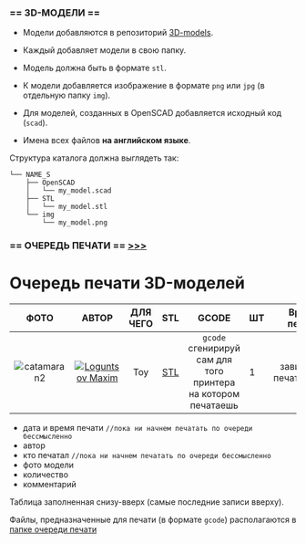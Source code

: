 ### == 3D-МОДЕЛИ ==

 - Модели добавляются в репозиторий [3D-models](https://github.com/soda-io/3D-models).

 - Каждый добавляет модели в свою папку. 

 - Модель должна быть в формате `stl`.

 - К модели добавляется изображение в формате `png` или `jpg` (в отдельную папку `img`).

 - Для моделей, созданных в OpenSCAD добавляется исходный код (`scad`).

 - Имена всех файлов **на английском языке**.

Структура каталога должна выглядеть так:

```
└── NAME_S
    ├── OpenSCAD
    │   └── my_model.scad
    ├── STL
    │   └── my_model.stl
    └── img
        └── my_model.png
```

### == ОЧЕРЕДЬ ПЕЧАТИ == [>>>](https://github.com/soda-io/3D-models/tree/master/QUEUE)

# Очередь печати 3D-моделей

| ФОТО | АВТОР | ДЛЯ ЧЕГО | STL | GCODE | ШТ | Время печати |ПРОГРЕСС|
|:-----:|:-------:|:---------:|:-----:|:---:|:-----------------|:-----:|:-----:|
|![catamaran2](https://cloud.githubusercontent.com/assets/3838734/3906596/7c8cc962-22f4-11e4-9502-1ec44198ad47.png)| [![Loguntsov Maxim](https://avatars3.githubusercontent.com/u/3838734?v=2&s=460)](https://github.com/MaximLoguncov)       | Toy |[STL](https://github.com/soda-io/3D-models/tree/master/Loguntsov_Maxim/my/STL/OpenSCAD/catamaran2.stl)|`gcode` сгенирируй сам для того принтера на котором печатаешь| 1 | зависит от печатующего| **▢** |


 - дата и время печати `//пока ни начнем печатать по очереди беcсмысленно`
 - автор
 - кто печатал         `//пока ни начнем печатать по очереди бессмысленно`
 - фото модели
 - количество
 - комментарий

Таблица заполненная снизу-вверх (самые последние записи вверху).

Файлы, предназначенные для печати (в формате `gcode`) располагаются в [папке очереди печати]((https://github.com/soda-io/Hacks-and-Tips/tree/master/3D-MODELS/QUEUE))